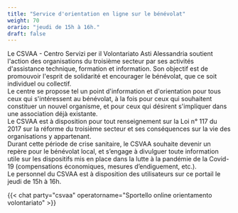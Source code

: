 ```yaml
---
title: "Service d'orientation en ligne sur le bénévolat"
weight: 70
orario: "jeudi de 15h à 16h."
draft: false
---
```


Le CSVAA - Centro Servizi per il Volontariato Asti Alessandria soutient l'action des organisations du troisième secteur par ses activités d'assistance technique, formation et information. Son objectif est de promouvoir l'esprit de solidarité et encourager le bénévolat, que ce soit individuel ou collectif.  
Le centre se propose tel un point d'information et d'orientation pour tous ceux qui s'intéressent au bénévolat, à la fois pour ceux qui souhaitent constituer un nouvel organisme, et pour ceux qui désirent s'impliquer dans une association déjà existante.  
Le CSVAA est à disposition pour tout renseignement sur la Loi n° 117 du 2017 sur la réforme du troisième secteur et ses conséquences sur la vie des organisations y appartenant.  
Durant cette période de crise sanitaire, le CSVAA souhaite devenir un repère pour le bénévolat local, et s’engage à divulguer toute information utile sur les dispositifs mis en place dans la lutte à la pandémie de la Covid-19 (compensations économiques, mesures d’endiguement, etc.).  
Le personnel du CSVAA est à disposition des utilisateurs sur ce portail le jeudi de 15h à 16h.

{{< chat party="csvaa" operatorname="Sportello online orientamento volontariato" >}}

